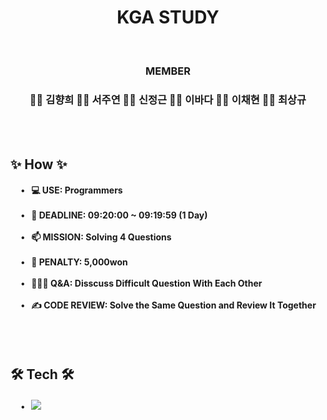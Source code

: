 <h1 align="center">KGA STUDY</h1>

<br>

<h3 align="center"> MEMBER </h3>
<h3 align="center"> 👩‍💻 김향희 👩‍💻 서주연 👨‍💻 신정근 👩‍💻 이바다 👩‍💻 이채현 👨‍💻 최상규 </h3>

<br><br>

<h2> ✨ How ✨ </h2>
<div>
    <h4>
        &nbsp&nbsp&nbsp&nbsp • &nbsp 💻 USE: Programmers <br><br>
        &nbsp&nbsp&nbsp&nbsp • &nbsp 🙏 DEADLINE: 09:20:00 ~ 09:19:59 (1 Day) <br><br>
        &nbsp&nbsp&nbsp&nbsp • &nbsp 📫 MISSION: Solving 4 Questions <br><br>
        &nbsp&nbsp&nbsp&nbsp • &nbsp 💎 PENALTY: 5,000won <br><br>
        &nbsp&nbsp&nbsp&nbsp • &nbsp 👩‍👧‍👦 Q&A: Disscuss Difficult Question With Each Other <br><br>
        &nbsp&nbsp&nbsp&nbsp • &nbsp ✍ CODE REVIEW: Solve the Same Question and Review It Together <br><br>
    </h4>
</div>

<br>

<h2> 🛠️ Tech 🛠️ </h2>
<div>
    <h4>
        &nbsp&nbsp&nbsp&nbsp • &nbsp <img src="https://img.shields.io/badge/C%2B%2B-00599C?style=for-the-badge&logo=c%2B%2B&logoColor=white" /> <br><br>
    </h4>
</div>
